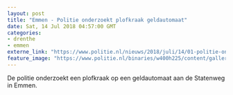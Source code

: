 ```yaml
---
layout: post
title: "Emmen - Politie onderzoekt plofkraak geldautomaat"
date: Sat, 14 Jul 2018 04:57:00 GMT
categories: 
- drenthe 
- emmen 
externe_link: "https://www.politie.nl/nieuws/2018/juli/14/01-politie-onderzoekt-plofkraak-geldautomaat.html"
feature_image: "https://www.politie.nl/binaries/w400h225/content/gallery/politie/stockfotos/opsporing-recherche/busje-forensische-opsporing.jpg"
---
```


De politie onderzoekt een plofkraak op een geldautomaat aan de Statenweg in Emmen.
